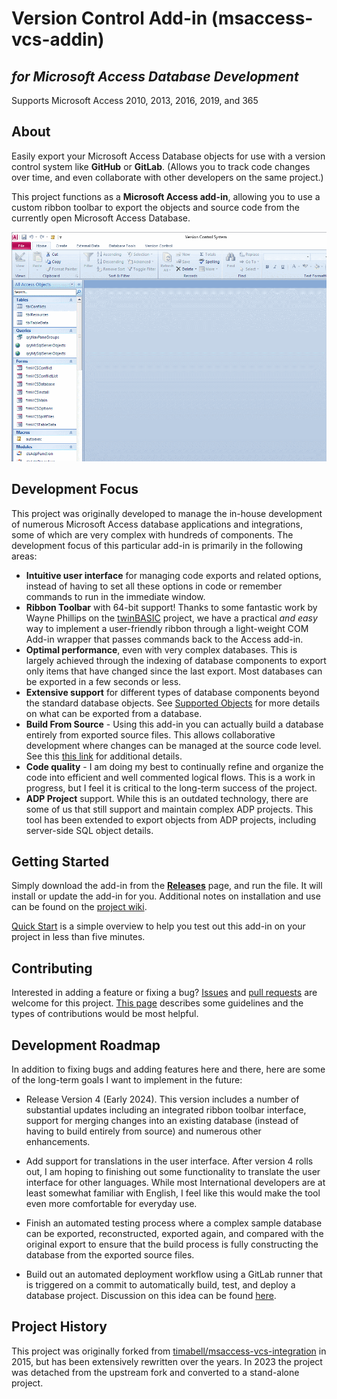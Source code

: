 Version Control Add-in (msaccess-vcs-addin)
======================
*for Microsoft Access Database Development*
----------
Supports Microsoft Access 2010, 2013, 2016, 2019, and 365

About
-----

Easily export your Microsoft Access Database objects for use with a version control system like **GitHub** or **GitLab**. (Allows you to track code changes over time, and even collaborate with other developers on the same project.)

This project functions as a **Microsoft Access add-in**, allowing you to use a custom ribbon toolbar to export the objects and source code from the currently open Microsoft Access Database.

![Export-All](img/gui-demo.gif)

Development Focus
-----------------
This project was originally developed to manage the in-house development of numerous Microsoft Access database applications and integrations, some of which are very complex with hundreds of components. The development focus of this particular add-in is primarily in the following areas:
* **Intuitive user interface** for managing code exports and related options, instead of having to set all these options in code or remember commands to run in the immediate window.
* **Ribbon Toolbar** with 64-bit support! Thanks to some fantastic work by Wayne Phillips on the [twinBASIC](https://twinbasic.com/) project, we have a practical *and easy* way to implement a user-friendly ribbon through a light-weight COM Add-in wrapper that passes commands back to the Access add-in.
* **Optimal performance**, even with very complex databases. This is largely achieved through the indexing of database components to export only items that have changed since the last export. Most databases can be exported in a few seconds or less.
* **Extensive support** for different types of database components beyond the standard database objects. See [Supported Objects](https://github.com/joyfullservice/msaccess-vcs-addin/wiki/Supported-Objects) for more details on what can be exported from a database.
* **Build From Source** - Using this add-in you can actually build a database entirely from exported source files. This allows collaborative development where changes can be managed at the source code level. See this [this link](https://github.com/joyfullservice/msaccess-vcs-addin/wiki/Documentation) for additional details.
* **Code quality** - I am doing my best to continually refine and organize the code into efficient and well commented logical flows. This is a work in progress, but I feel it is critical to the long-term success of the project.
* **ADP Project** support. While this is an outdated technology, there are some of us that still support and maintain complex ADP projects. This tool has been extended to export objects from ADP projects, including server-side SQL object details.

Getting Started
---------
 Simply download the add-in from the [**Releases**](https://github.com/joyfullservice/msaccess-vcs-addin/releases) page, and run the file. It will install or update the add-in for you. Additional notes on installation and use can be found on the [project wiki](https://github.com/joyfullservice/msaccess-vcs-addin/wiki).

[Quick Start](https://github.com/joyfullservice/msaccess-vcs-addin/wiki/Quick-Start) is a simple overview to help you test out this add-in on your project in less than five minutes.

Contributing
------------
Interested in adding a feature or fixing a bug? [Issues](https://github.com/joyfullservice/msaccess-vcs-addin/issues) and [pull requests](https://github.com/joyfullservice/msaccess-vcs-addin/pulls) are welcome for this project. [This page](/CONTRIBUTING.md) describes some guidelines and the types of contributions would be most helpful.

Development Roadmap
-------------------
In addition to fixing bugs and adding features here and there, here are some of the long-term goals I want to implement in the future:

* Release Version 4 (Early 2024). This version includes a number of substantial updates including an integrated ribbon toolbar interface, support for merging changes into an existing database (instead of having to build entirely from source) and numerous other enhancements.

* Add support for translations in the user interface. After version 4 rolls out, I am hoping to finishing out some functionality to translate the user interface for other languages. While most International developers are at least somewhat familiar with English, I feel like this would make the tool even more comfortable for everyday use.

* Finish an automated testing process where a complex sample database can be exported, reconstructed, exported again, and compared with the original export to ensure that the build process is fully constructing the database from the exported source files.

* Build out an automated deployment workflow using a GitLab runner that is triggered on a commit to automatically build, test, and deploy a database project. Discussion on this idea can be found [here](https://github.com/joyfullservice/msaccess-vcs-addin/issues/51).

Project History
----------------
This project was originally forked from [timabell/msaccess-vcs-integration](https://github.com/timabell/msaccess-vcs-integration) in 2015, but has been extensively rewritten over the years. In 2023 the project was detached from the upstream fork and converted to a stand-alone project.
